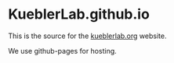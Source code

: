 # KueblerLab.github.io

This is the source for the [kueblerlab.org](http://kueblerlab.org) website.

We use github-pages for hosting.




